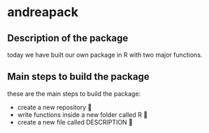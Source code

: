 # andreapack


## Description of the package 
today we have built our own package in R with two major functions.

## Main steps to build the package 

these are the main steps to build the package:
+ create a new repository 📘
+ write functions inside a new folder called R 📁
+ create a new file called DESCRIPTION 📝
